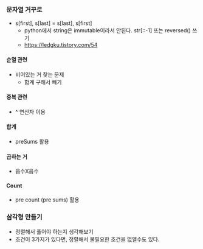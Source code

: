 

### 문자열 거꾸로

- s[first], s[last] = s[last], s[first]
  - python에서 string은 immutable이라서 안된다. str[::-1] 또는 reversed() 쓰기
  - https://ledgku.tistory.com/54

#### 순열 관련

- 비어있는 거 찾는 문제
  - 합계 구해서 빼기

#### 중복 관련

- ^ 연산자 이용


#### 합계

- preSums 활용


#### 곱하는 거

- 음수X음수


#### Count

- pre count (pre sums) 활용

### 삼각형 만들기

- 정렬해서 풀어야 하는지 생각해보기
- 조건이 3가지가 있다면, 정렬해서 불필요한 조건을 없앨수도 있다.
